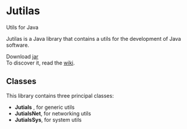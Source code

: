 # Jutilas
Utils for Java

Jutilas is a Java library that contains a utils for the development of Java software.

Download [jar](#)  
To discover it, read the [wiki](https://github.com/d3v4s/jutilas/wiki).

## Classes
This library contains three principal classes:
* **Jutials** , for generic utils
* **JutialsNet**, for networking utils
* **JutialsSys**, for system utils
